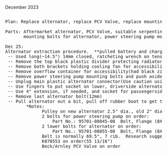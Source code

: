 December 2023
<pre> 
Plan: Replace alternator, replace PCV Valve, replace mounting bolts, bypass AC Compressor

Parts: Aftermarket alternator, PCV Valve, suitable serpentine belt, 
       mounting bolts for alternator, power steering pump mounting bolts, zip ties
  
Dec 25: 
Alternator extraction procedure.  **pulled battery and charged it, otherwise, disconnect from circuit.
 -- Used long(~14.5") 14mm closed, ratcheting wrench on tensioner bolt to pull serpentine belt off ps pump
 -- Remove the top black plastic divider protecting radiator/fan: should be fastened by snap pins(removal tool is advised)
 -- Remove both brackets holding cooling fan for accessibility(10mm)
 -- Remove overflow container for accessibility(had black zip tie holding it)
 -- Remove power steering pump mounting bolts and push aside(12mm)
 -- Unplug main plastic alternator connector(Use caution using channel locks)
 -- Use fingers to put socket on lower, driverside alternator mounting bolt head and then rachet off(12mm)
 -- Use 4" extension, if needed, and socket for passengerside, lower alternator bolt(12mm)
 -- Remove last alternator bolt(12mm)
 -- Pull alternator out a bit, pull off rubber boot to get to 10mm nut and take it off to remove the alternator.
        *Notes:
              Pulley on new alternator 2.5" dia., old 2" dia. 
              2 bolts for power steering pump on order: 
                  Part No.: 95701-08045-08  Bolt, Flange (8X45)
              2 lower bolts for alternator on order:
                  Part No.: 95701-08055-08  Bolt, Flange (8X55)
              Belt is normally 69.5", 7 rib.  Research suggests K070553 belt "should" work for AC bypass
              K070553 on order(55 13/16")
              Beck/Arnley PCV Valve on order
</pre>
